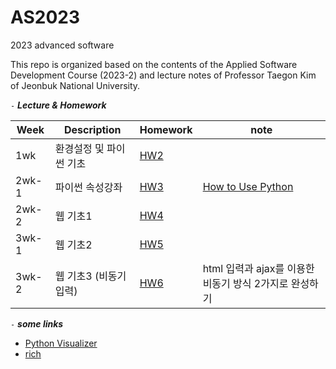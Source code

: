 # AS2023
2023 advanced software

This repo is organized based on the contents of the Applied Software Development Course (2023-2) and lecture notes of Professor Taegon Kim of Jeonbuk National University.

`-` ***Lecture & Homework***

| Week  | Description    | Homework                                                | note                                                                                                      |
|-------|----------------|---------------------------------------------------------|-----------------------------------------------------------------------------------------------------------|
| 1wk   | 환경설정 및 파이썬 기초  | [HW2](https://github.com/pinkocto/AS2023/tree/main/hw2) |                                                                                                           |
| 2wk-1 | 파이썬 속성강좌       | [HW3](https://github.com/pinkocto/AS2023/tree/main/hw3) | [How to Use Python](https://realpython.com/python-first-steps/#take-your-python-skills-to-the-next-level) |
| 2wk-2 | 웹 기초1          | [HW4](https://github.com/pinkocto/AS2023/tree/main/hw4) |                                                                                                           |                                                                                                          | |                                                                                                          | |
|3wk-1| 웹 기초2          | [HW5]()                                                 |
|3wk-2| 웹 기초3 (비동기 입력) | [HW6]()                                                 | html 입력과 ajax를 이용한 비동기 방식 2가지로 완성하기                                                                       |                                                                     |


`-` ***some links***

- [Python Visualizer](https://pythontutor.com/visualize.html#mode=edit)
- [rich](https://github.com/Textualize/rich)